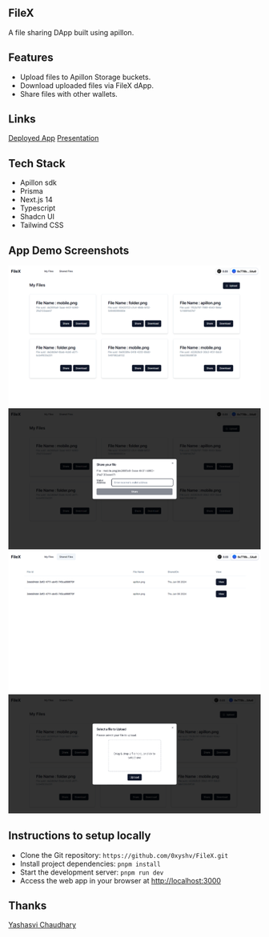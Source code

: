 ## FileX

A file sharing DApp built using apillon.

## Features

- Upload files to Apillon Storage buckets.
- Download uploaded files via FileX dApp.
- Share files with other wallets.

## Links

[Deployed App](filex-lake.vercel.app)
[Presentation]()

## Tech Stack

- Apillon sdk
- Prisma
- Next.js 14
- Typescript
- Shadcn UI
- Tailwind CSS

## App Demo Screenshots

![image](/public/app/1.png)
![image](/public/app/2.png)
![image](/public/app/3.png)
![image](/public/app/4.png)

## Instructions to setup locally

- Clone the Git repository: `https://github.com/0xyshv/FileX.git`
- Install project dependencies: `pnpm install`
- Start the development server: `pnpm run dev`
- Access the web app in your browser at [http://localhost:3000](http://localhost:3000)

## Thanks

[Yashasvi Chaudhary](https://twitter.com/0xyshv)
